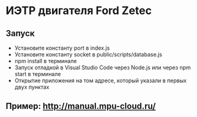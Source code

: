 # ИЭТР двигателя Ford Zetec

## Запуск
- Установите константу port в index.js
- Установите константу socket в public/scripts/database.js
- npm install в терминале
- Запуск отладкой в Visual Studio Code через Node.js или через npm start в терминале
- Открытие приложения на том адресе, который указали в первых двух пунктах

## Пример: http://manual.mpu-cloud.ru/
